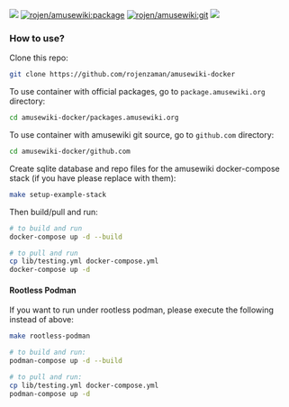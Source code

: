 
[![](https://img.shields.io/docker/image-size/rojen/amusewiki/latest)](https://hub.docker.com/r/rojen/amusewiki) [![rojen/amusewiki:package](https://github.com/rojenzaman/amusewiki-docker/actions/workflows/package.yml/badge.svg)](https://github.com/rojenzaman/amusewiki-docker/actions/workflows/package.yml) [![rojen/amusewiki:git](https://github.com/rojenzaman/amusewiki-docker/actions/workflows/git.yml/badge.svg)](https://github.com/rojenzaman/amusewiki-docker/actions/workflows/git.yml)  [![](https://img.shields.io/docker/pulls/rojen/amusewiki)](https://hub.docker.com/r/rojen/amusewiki)

<!--
https://badgen.net/docker/layers/rojen/amusewiki/latest/amd64?icon=docker&label=layers
-->

### How to use?

Clone this repo:

```bash
git clone https://github.com/rojenzaman/amusewiki-docker
```

To use container with official packages, go to `package.amusewiki.org` directory:

```bash
cd amusewiki-docker/packages.amusewiki.org
```

To use container with amusewiki git source, go to `github.com` directory:

```bash
cd amusewiki-docker/github.com
```

Create sqlite database and repo files for the amusewiki docker-compose stack (if you have please replace with them):

```bash
make setup-example-stack
```

Then build/pull and run:

```bash
# to build and run
docker-compose up -d --build

# to pull and run
cp lib/testing.yml docker-compose.yml
docker-compose up -d
```

#### Rootless Podman

If you want to run under rootless podman, please execute the following instead of above:

```bash
make rootless-podman
```

```bash
# to build and run:
podman-compose up -d --build

# to pull and run:
cp lib/testing.yml docker-compose.yml
podman-compose up -d
```
